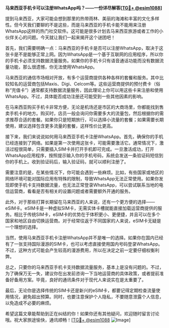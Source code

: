 **马来西亚手机卡可以注册WhatsApp吗？——一份详尽解答[[TG💪+ @esim1088](https://t.me/s/esim1088)]**

提到马来西亚，大家可能会想到那里的热带雨林、美丽的海滩和丰富的文化多样性。但今天我们要聊的不是这些，而是马来西亚的手机卡能不能用来注册WhatsApp这样的热门社交软件。这可能是很多计划去马来西亚旅游或者工作的小伙伴关心的问题。今天就让我们一起来揭开这个谜团吧！

首先，我们需要明确一点：马来西亚的手机卡是否可以注册WhatsApp，取决于这张卡是不是能够正常上网。因为WhatsApp是一个基于互联网的应用程序，所以你的手机卡必须支持数据流量服务。如果你的手机卡只有语音通话功能而没有数据流量功能，那么很遗憾，你无法使用WhatsApp。

马来西亚的通信市场相对开放，有多个运营商提供各种各样的套餐和服务。其中比较知名的运营商包括Maxis、Digi、Celcom等。这些运营商提供的预付费卡（俗称“充值卡”）通常都支持数据流量服务，因此理论上你可以用这些卡来注册和使用WhatsApp。不过，具体能否成功注册还可能受到一些其他因素的影响。

在马来西亚购买手机卡非常方便，无论是机场还是市区的大商场里，你都能找到售卖手机卡的地方。购买时，店员一般会询问你需要多大的流量包，然后根据你的需求推荐合适的套餐。如果你只是短期旅行，可以选择小流量的套餐；如果需要长期使用，建议选择包含更多流量的套餐，这样性价比更高。

接下来，我们来说说如何用马来西亚手机卡注册WhatsApp。首先，确保你的手机已经连接到了网络。如果是第一次使用这张卡，可能需要激活它。通常情况下，激活过程很简单，只需要插入SIM卡并打开手机即可完成。一旦激活成功，打开WhatsApp应用程序，按照提示输入你的手机号码，系统会发送一条验证码短信到你的手机上。收到验证码后，输入验证码，就可以顺利注册了。

需要注意的是，在某些情况下，你可能会遇到一些麻烦。比如，有些国家或地区的网络环境可能对国际应用有特殊的限制，导致WhatsApp无法正常使用。如果你发现即使手机卡支持数据流量，也无法正常登录WhatsApp，可以尝试联系当地的电信运营商，看看是否有相关的设置问题或者需要额外开通的服务。

此外，对于那些打算长期留在马来西亚的人来说，还有一个更方便的选择——eSIM卡。eSIM卡是一种虚拟SIM卡，无需实体卡槽就能直接加载运营商提供的服务。相比于传统SIM卡，eSIM卡的优势在于体积更小、更便捷，并且可以在多个国家和地区自由切换运营商。对于经常往返于不同国家的人来说，eSIM卡无疑是一个理想的选择。

当然，使用马来西亚手机卡注册WhatsApp并不是唯一的选择。如果你在国内已经有了一张支持国际漫游的SIM卡，也可以考虑直接使用国内号码登录WhatsApp。不过，这种方式可能会产生较高的漫游费用，所以在决定之前一定要仔细权衡利弊。

总之，只要你的马来西亚手机卡支持数据流量服务，基本上是没有问题的。不过，为了确保万无一失，建议你在出发前咨询一下当地运营商的具体政策，或者提前准备好备用方案。毕竟，良好的通讯条件对于现代人来说实在是太重要了。

最后，无论你是选择传统的SIM卡还是新兴的eSIM卡，都要记得定期检查流量使用情况，避免超出预算。同时，也要注意保护个人隐私，不要随意泄露个人信息，以免造成不必要的麻烦。

希望这篇文章能帮助到正在纠结的你！如果你还有其他疑问，欢迎随时留言讨论哦。祝大家旅途愉快，通讯顺畅！[[TG💪+ @esim1088](https://t.me/s/esim1088) ![Image](https://i.postimg.cc/4NQfJmqS/Snipaste-2025-05-13-00-14-12.png)]
